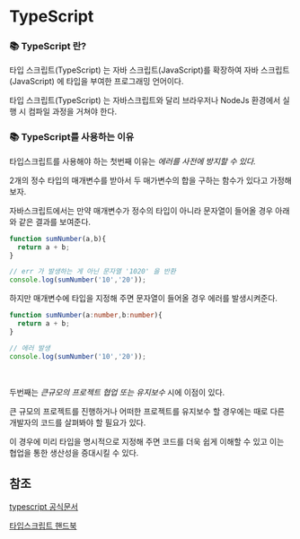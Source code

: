 # TypeScript

### 📚 TypeScript 란?

타입 스크립트(TypeScript) 는 자바 스크립트(JavaScript)를 확장하여 자바 스크립트(JavaScript) 에 타입을 부여한 프로그래밍 언어이다.

타입 스크립트(TypeScript) 는 자바스크립트와 달리 브라우저나 NodeJs 환경에서 실행 시 컴파일 과정을 거쳐야 한다.

### 📚 TypeScript를 사용하는 이유

타입스크립트를 사용해야 하는 첫번째 이유는 _에러를 사전에 방지할 수 있다._

2개의 정수 타입의 매개변수를 받아서 두 매가변수의 합을 구하는 함수가 있다고 가정해 보자.

자바스크립트에서는 만약 매개변수가 정수의 타입이 아니라 문자열이 들어올 경우 아래와 같은 결과를 보여준다.

```javascript
function sumNumber(a,b){
  return a + b;
}

// err 가 발생하는 게 아닌 문자열 '1020' 을 반환
console.log(sumNumber('10','20'));

```

하지만 매개변수에 타입을 지정해 주면 문자열이 들어올 경우 에러를 발생시켜준다.

```typescript
function sumNumber(a:number,b:number){
  return a + b;
}

// 에러 발생
console.log(sumNumber('10','20'));
```
<br>

두번째는 _큰규모의 프로젝트 협업 또는 유지보수_ 시에 이점이 있다.

큰 규모의 프로젝트를 진행하거나 어떠한 프로젝트를 유지보수 할 경우에는 때로 다른 개발자의 코드를 살펴봐야 할 필요가 있다.

이 경우에 미리 타입을 명시적으로 지정해 주면 코드를 더욱 쉽게 이해할 수 있고 이는 협업을 통한 생산성을 증대시킬 수 있다.

## 참조

[typescript 공식문서](https://www.typescriptlang.org/ko/docs/handbook/intro.html)

[타입스크립트 핸드북](https://joshua1988.github.io/ts/why-ts.html#%ED%83%80%EC%9E%85%EC%8A%A4%ED%81%AC%EB%A6%BD%ED%8A%B8%EB%9E%80)
